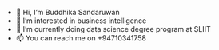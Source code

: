 - 👋 Hi, I’m Buddhika Sandaruwan
- 👀 I’m interested in business intelligence
- 🌱 I’m currently doing data science degree program at SLIIT
- 📫 You can reach me on +94710341758

<!---
buddhika9/buddhika9 is a ✨ special ✨ repository because its `README.md` (this file) appears on your GitHub profile.
You can click the Preview link to take a look at your changes.
--->
